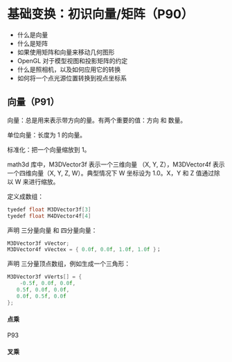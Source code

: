 # 基础变换：初识向量/矩阵（P90）

- 什么是向量
- 什么是矩阵
- 如果使用矩阵和向量来移动几何图形
- OpenGL 对于模型视图和投影矩阵的约定
- 什么是照相机，以及如何应用它的转换
- 如何将一个点光源位置转换到视点坐标系



## 向量（P91）

向量：总是用来表示带方向的量。有两个重要的值：方向 和 数量。

单位向量：长度为 1 的向量。

标准化：把一个向量缩放到 1。

math3d 库中，M3DVector3f 表示一个三维向量 （X, Y, Z），M3DVector4f 表示一个四维向量（X, Y, Z, W）。典型情况下 W 坐标设为 1.0。X，Y 和 Z 值通过除以 W 来进行缩放。

定义成数组：

```c++
tyedef float M3DVector3f[3]
tyedef float M4DVector4f[4]
```

声明 三分量向量 和 四分量向量：

```c++
M3DVector3f vVector;
M3DVector4f vVectex = { 0.0f, 0.0f, 1.0f, 1.0f }；
```

声明 三分量顶点数组，例如生成一个三角形：

```c++
M3DVector3f vVerts[] = {
	-0.5f, 0.0f, 0.0f,
   0.5f, 0.0f, 0.0f,
   0.0f, 0.5f, 0.0f
};
```



#### 点乘

P93



#### 叉乘















































